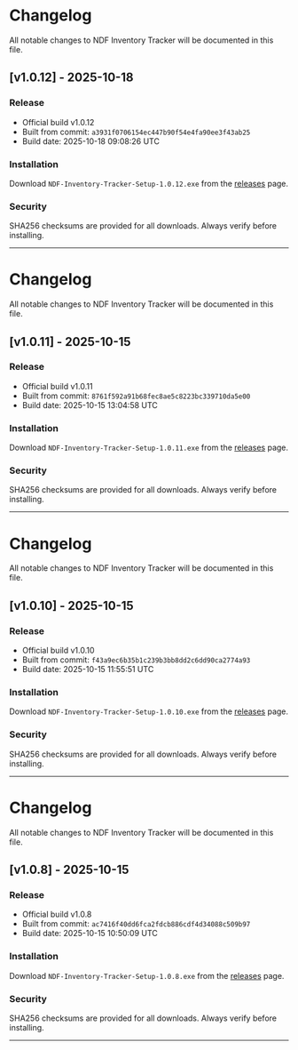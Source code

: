 # Changelog

All notable changes to NDF Inventory Tracker will be documented in this file.

## [v1.0.12] - 2025-10-18

### Release

- Official build v1.0.12
- Built from commit: `a3931f0706154ec447b90f54e4fa90ee3f43ab25`
- Build date: 2025-10-18 09:08:26 UTC

### Installation

Download `NDF-Inventory-Tracker-Setup-1.0.12.exe` from the [releases](https://github.com/Ashfanndm/ndf-inventory-tracker-build/releases/tag/v1.0.12) page.

### Security

SHA256 checksums are provided for all downloads. Always verify before installing.

---


# Changelog

All notable changes to NDF Inventory Tracker will be documented in this file.

## [v1.0.11] - 2025-10-15

### Release

- Official build v1.0.11
- Built from commit: `8761f592a91b68fec8ae5c8223bc339710da5e00`
- Build date: 2025-10-15 13:04:58 UTC

### Installation

Download `NDF-Inventory-Tracker-Setup-1.0.11.exe` from the [releases](https://github.com/Ashfanndm/ndf-inventory-tracker-build/releases/tag/v1.0.11) page.

### Security

SHA256 checksums are provided for all downloads. Always verify before installing.

---


# Changelog

All notable changes to NDF Inventory Tracker will be documented in this file.

## [v1.0.10] - 2025-10-15

### Release

- Official build v1.0.10
- Built from commit: `f43a9ec6b35b1c239b3bb8dd2c6dd90ca2774a93`
- Build date: 2025-10-15 11:55:51 UTC

### Installation

Download `NDF-Inventory-Tracker-Setup-1.0.10.exe` from the [releases](https://github.com/Ashfanndm/ndf-inventory-tracker-build/releases/tag/v1.0.10) page.

### Security

SHA256 checksums are provided for all downloads. Always verify before installing.

---


# Changelog

All notable changes to NDF Inventory Tracker will be documented in this file.

## [v1.0.8] - 2025-10-15

### Release

- Official build v1.0.8
- Built from commit: `ac7416f40dd6fca2fdcb886cdf4d34088c509b97`
- Build date: 2025-10-15 10:50:09 UTC

### Installation

Download `NDF-Inventory-Tracker-Setup-1.0.8.exe` from the [releases](https://github.com/Ashfanndm/ndf-inventory-tracker-build/releases/tag/v1.0.8) page.

### Security

SHA256 checksums are provided for all downloads. Always verify before installing.

---





